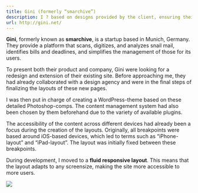 ```yaml
---
title: Gini (formerly “smarchive”)
description: I ? based on designs provided by the client, ensuring their company was presented adequately to their target audience.
url: http://gini.net/
---
```

**Gini**, formerly known as **smarchive**, is a startup based in Munich, Germany. They provide a platform that scans, digitizes, and analyzes snail mail, identifies bills and deadlines, and simplifies the management of those for its users.

To present both their product and company, Gini were looking for a redesign and extension of their existing site. Before approaching me, they had already collaborated with a design agency and were in the final steps of finalizing the layouts of these new pages.

I was then put in charge of creating a WordPress-theme based on these detailed Photoshop-comps. The content management system had also been chosen by them beforehand due to the variety of available plugins.

The accessibility of the content across different devices had already been a focus during the creation of the layouts. Originally, all breakpoints were based around iOS-based devices, which led to terms such as &ldquo;iPhone-layout&rdquo; and &ldquo;iPad-layout&rdquo;. The layout was initially fixed between these breakpoints.

During development, I moved to a **fluid responsive layout**. This means that the layout adapts to any screensize, making the site more accessible to more users.

<img src="http://islovely.herokuapp.com/clients/gini/screenshot.png">